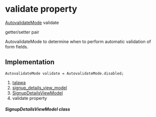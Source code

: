 
<div>

# validate property

</div>


[AutovalidateMode](https://api.flutter.dev/flutter/widgets/AutovalidateMode.html)
validate


getter/setter pair




AutovalidateMode to determine when to perform automatic validation of
form fields.



## Implementation

``` language-dart
AutovalidateMode validate = AutovalidateMode.disabled;
```







1.  [talawa](../../index.md)
2.  [signup_details_view_model](../../view_model_pre_auth_view_models_signup_details_view_model/)
3.  [SignupDetailsViewModel](../../view_model_pre_auth_view_models_signup_details_view_model/SignupDetailsViewModel-class.md)
4.  validate property

##### SignupDetailsViewModel class







